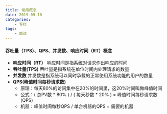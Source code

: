 ```yaml
---
title: 常用概念
date: 2019-09-10
categories:
    - 专栏
tags:
    - 面试
---
```


#### 吞吐量（TPS）、QPS、并发数、响应时间（RT）概念

* **响应时间（RT）** 响应时间是指系统对请求作出响应的时间
* **吞吐量(TPS)** 吞吐量是指系统在单位时间内处理请求的数量
* **并发数** 并发数是指系统可以同时承载的正常使用系统功能的用户的数量
* **QPS(峰值时间每秒请求数)**
  * 原理：每天80%的访问集中在20%的时间里，这20%时间叫做峰值时间
  * 公式：( 总PV数 \* 80% ) / ( 每天秒数 * 20% ) = 峰值时间每秒请求数(QPS)
  * 机器：峰值时间每秒QPS / 单台机器的QPS = 需要的机器
